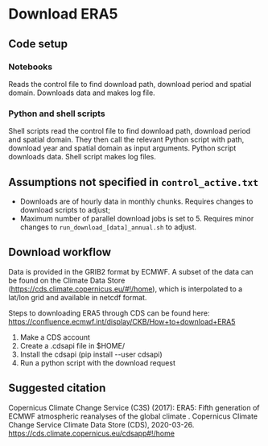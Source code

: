 # Download ERA5

## Code setup
### Notebooks
Reads the control file to find download path, download period and spatial domain. Downloads data and makes log file.

### Python and shell scripts
Shell scripts read the control file to find download path, download period and spatial domain. They then call the relevant Python script with path, download year and spatial domain as input arguments. Python script downloads data. Shell script makes log files.


## Assumptions not specified in `control_active.txt`

- Downloads are of hourly data in monthly chunks. Requires changes to download scripts to adjust;
- Maximum number of parallel download jobs is set to 5. Requires minor changes to `run_download_[data]_annual.sh` to adjust.

## Download workflow
Data is provided in the GRIB2 format by ECMWF. A subset of the data can be found on the Climate Data Store (https://cds.climate.copernicus.eu/#!/home), which is interpolated to a lat/lon grid and available in netcdf format.

Steps to downloading ERA5 through CDS can be found here: https://confluence.ecmwf.int/display/CKB/How+to+download+ERA5
1. Make a CDS account
2. Create a .cdsapi file in $HOME/
3. Install the cdsapi (pip install --user cdsapi)
4. Run a python script with the download request

## Suggested citation
Copernicus Climate Change Service (C3S) (2017): ERA5: Fifth generation of ECMWF atmospheric reanalyses of the global climate . Copernicus Climate Change Service Climate Data Store (CDS), 2020-03-26. https://cds.climate.copernicus.eu/cdsapp#!/home